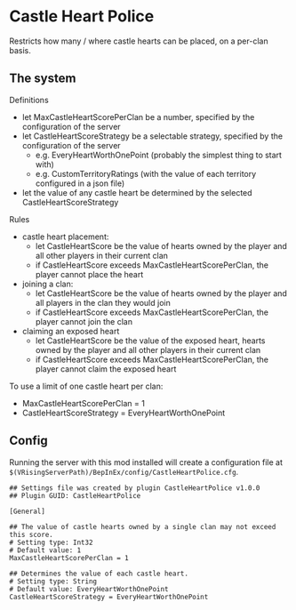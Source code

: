 # Castle Heart Police

Restricts how many / where castle hearts can be placed, on a per-clan basis.


## The system

Definitions
- let MaxCastleHeartScorePerClan be a number, specified by the configuration of the server
- let CastleHeartScoreStrategy be a selectable strategy, specified by the configuration of the server
  - e.g. EveryHeartWorthOnePoint (probably the simplest thing to start with)
  - e.g. CustomTerritoryRatings (with the value of each territory configured in a json file)
- let the value of any castle heart be determined by the selected CastleHeartScoreStrategy

Rules
- castle heart placement:
  - let CastleHeartScore be the value of hearts owned by the player and all other players in their current clan
  - if CastleHeartScore exceeds MaxCastleHeartScorePerClan, the player cannot place the heart
- joining a clan:
  - let CastleHeartScore be the value of hearts owned by the player and all players in the clan they would join
  - if CastleHeartScore exceeds MaxCastleHeartScorePerClan, the player cannot join the clan
- claiming an exposed heart
  - let CastleHeartScore be the value of the exposed heart, hearts owned by the player and all other players in their current clan
  - if CastleHeartScore exceeds MaxCastleHeartScorePerClan, the player cannot claim the exposed heart


To use a limit of one castle heart per clan:
- MaxCastleHeartScorePerClan = 1
- CastleHeartScoreStrategy = EveryHeartWorthOnePoint


## Config

Running the server with this mod installed will create a configuration file at `$(VRisingServerPath)/BepInEx/config/CastleHeartPolice.cfg`.

```
## Settings file was created by plugin CastleHeartPolice v1.0.0
## Plugin GUID: CastleHeartPolice

[General]

## The value of castle hearts owned by a single clan may not exceed this score.
# Setting type: Int32
# Default value: 1
MaxCastleHeartScorePerClan = 1

## Determines the value of each castle heart.
# Setting type: String
# Default value: EveryHeartWorthOnePoint
CastleHeartScoreStrategy = EveryHeartWorthOnePoint

```